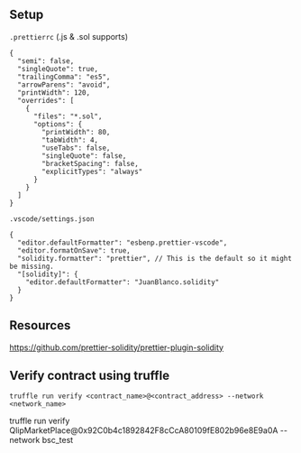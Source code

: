 ## Setup

`.prettierrc` (.js & .sol supports)

```
{
  "semi": false,
  "singleQuote": true,
  "trailingComma": "es5",
  "arrowParens": "avoid",
  "printWidth": 120,
  "overrides": [
    {
      "files": "*.sol",
      "options": {
        "printWidth": 80,
        "tabWidth": 4,
        "useTabs": false,
        "singleQuote": false,
        "bracketSpacing": false,
        "explicitTypes": "always"
      }
    }
  ]
}

```

`.vscode/settings.json`

```
{
  "editor.defaultFormatter": "esbenp.prettier-vscode",
  "editor.formatOnSave": true,
  "solidity.formatter": "prettier", // This is the default so it might be missing.
  "[solidity]": {
    "editor.defaultFormatter": "JuanBlanco.solidity"
  }
}
```

## Resources

https://github.com/prettier-solidity/prettier-plugin-solidity

## Verify contract using truffle

`truffle run verify <contract_name>@<contract_address> --network <network_name>`

truffle run verify QlipMarketPlace@0x92C0b4c1892842F8cCcA80109fE802b96e8E9a0A --network bsc_test